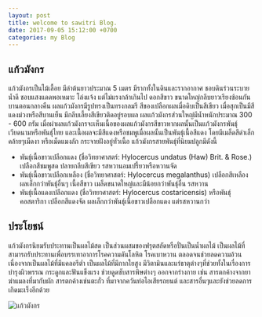 ```yaml
---
layout: post
title: welcome to sawitri Blog.
date: 2017-09-05 15:12:00 +0700
categories: my Blog
---
```



## แก้วมังกร
แก้วมังกรเป็นไม้เลื้อย มีลำต้นยาวประมาณ 5 เมตร มีรากทั้งในดินและรากอากาศ ชอบดินร่วนระบายน้ำดี ชอบแสงแดดพอเหมาะ โล่งแจ้ง แต่ไม่แรงกล้าเกินไป
ดอกสีขาว ขนาดใหญ่กลีบยาวเรียงซ้อนกัน บานตอนกลางคืน ผลแก้วมังกรมีรูปทรงเป็นทรงกลมรี สีของเปลือกผลเมื่อดิบเป็นสีเขียว 
เมื่อสุกเป็นมีสีแดงม่วงหรือสีบานเย็น มีกลีบเลี้ยงสีเขียวติดอยู่รอบผล ผลแก้วมังกรส่วนใหญ่มีน้ำหนักประมาณ 300 - 600 กรัม 
เมื่อผ่าผลแก้วมังกรจะเห็นเนื้อของผลแก้วมังกรสีขาวหากผลนั้นเป็นแก้วมังกรพันธุ์เวียดนามหรือพันธุ์ไทย และเนื้อผลจะมีสีแดงหรือชมพูเมื่อผลนั้นเป็นพันธุ์เนื้อสีแดง 
โดยมีเมล็ดสีดำเล็กคล้ายๆเม็ดงา หรือเม็ดแมงลัก กระจายฝังอยู่ทั่วเนื้อ แก้วมังกรสายพันธุ์ที่นิยมปลูกมีดังนี้
+ พันธุ์เนื้อขาวเปลือกแดง (ชื่อวิทยาศาสตร์: Hylocercus undatus (Haw) Brit. & Rose.) เปลือกสีชมพูสด ปลายกลีบสีเขียว รสหวานอมเปรี้ยวหรือหวานจัด
+ พันธุ์เนื้อขาวเปลือกเหลือง (ชื่อวิทยาศาสตร์: Hylocercus megalanthus) เปลือกสีเหลือง ผลเล็กกว่าพันธุ์อื่นๆ เนื้อสีขาว เมล็ดขนาดใหญ่และมีน้อยกว่าพันธุ์อื่น รสหวาน
+ พันธุ์เนื้อแดงเปลือกแดง (ชื่อวิทยาศาสตร์: Hylocercus costaricensis) หรือพันธุ์คอสตาริกา เปลือกสีแดงจัด ผลเล็กกว่าพันธุ์เนื้อขาวเปลือกแดง แต่รสหวานกว่า


## ประโยชน์
แก้วมังกรนิยมรับประทานเป็นผลไม้สด เป็นส่วนผสมของฟรุตสลัดหรือปั่นเป็นน้ำผลไม้ เป็นผลไม้ที่สามารถรับประทานเพื่อบรรเทาอาการโรคความดันโลหิต โรคเบาหวาน
ตลอดจนช่วยลดความอ้วนเนื่องจากเป็นผลไม้ที่มีแคลอรีต่ำ เป็นผลไม้ที่มีกากใยสูง มีวิตามินและแร่ธาตุต่างๆที่ช่วยทั้งในเรื่องการบำรุงผิวพรรณ กระดูกและฟันแข็งแรง 
ช่วยดูดซับสารพิษต่างๆ ออกจากร่างกาย เช่น สารตกค้างจากยาฆ่าแมลงที่มากับผัก สารตกค้างเช่นตะกั่ว ที่มาจากควันท่อไอเสียรถยนต์ และสารอื่นๆและยังช่วยลดการเกิดมะเร็งอีกด้วย

![แก้วมังกร](http://image.liekr.com/bloguploads/20160804/5871470302936.jpg)

